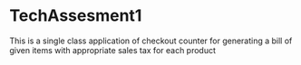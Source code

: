 # TechAssesment1
This is a single class application of checkout counter for generating a bill of given items with appropriate sales tax for each product
